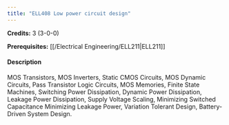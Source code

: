 ```yaml
---
title: "ELL408 Low power circuit design"
---
```

**Credits:** 3 (3-0-0)

**Prerequisites:** [[/Electrical Engineering/ELL211|ELL211]]

#### Description
MOS Transistors, MOS Inverters, Static CMOS Circuits, MOS Dynamic Circuits, Pass Transistor Logic Circuits, MOS Memories, Finite State Machines, Switching Power Dissipation, Dynamic Power Dissipation, Leakage Power Dissipation, Supply Voltage Scaling, Minimizing Switched Capacitance Minimizing Leakage Power, Variation Tolerant Design, Battery-Driven System Design.